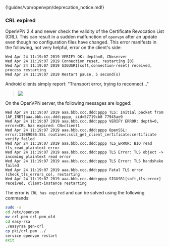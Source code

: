 {!guides/vpn/openvpn/deprecation_notice.md!}

### CRL expired

OpenVPN 2.4 and newer check the validity of the Certificate Revocation List (CRL). This can result in a sudden malfunction of `openvpn` after an update even though no configuration files have changed. This error manifests in the following, not very helpful, error on the client's side:

```text
Wed Apr 24 11:19:07 2019 VERIFY OK: depth=0, CN=server
Wed Apr 24 11:19:07 2019 Connection reset, restarting [0]
Wed Apr 24 11:19:07 2019 SIGUSR1[soft,connection-reset] received, process restarting
Wed Apr 24 11:19:07 2019 Restart pause, 5 second(s)
```

Android clients simply report: "Transport error, trying to reconnect..."

> ![](Android-Transport-Error.png)

On the OpenVPN server, the following messages are logged:

```text
Wed Apr 24 11:19:07 2019 aaa.bbb.ccc.ddd:pppp TLS: Initial packet from [AF_INET]aaa.bbb.ccc.ddd:pppp, sid=57719cb8 77945ae9
Wed Apr 24 11:19:07 2019 aaa.bbb.ccc.ddd:pppp VERIFY ERROR: depth=0, error=CRL has expired: CN=client1
Wed Apr 24 11:19:07 2019 aaa.bbb.ccc.ddd:pppp OpenSSL: error:11089086:SSL routines:ssl3_get_client_certificate:certificate verify failed
Wed Apr 24 11:19:07 2019 aaa.bbb.ccc.ddd:pppp TLS_ERROR: BIO read tls_read_plaintext error
Wed Apr 24 11:19:07 2019 aaa.bbb.ccc.ddd:pppp TLS Error: TLS object -> incoming plaintext read error
Wed Apr 24 11:19:07 2019 aaa.bbb.ccc.ddd:pppp TLS Error: TLS handshake failed
Wed Apr 24 11:19:07 2019 aaa.bbb.ccc.ddd:pppp Fatal TLS error (check_tls_errors_co), restarting
Wed Apr 24 11:19:07 2019 aaa.bbb.ccc.ddd:pppp SIGUSR1[soft,tls-error] received, client-instance restarting
```

The error is `CRL has expired` and can be solved using the following commands:

```bash
sudo -s
cd /etc/openvpn
mv crl.pem crl.pem_old
cd easy-rsa
./easyrsa gen-crl
cp pki/crl.pem ../
service openvpn restart
exit
```
